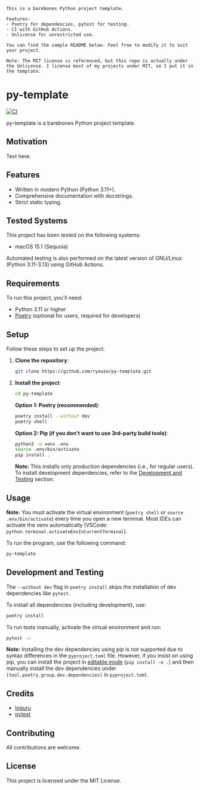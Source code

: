 ```
This is a barebones Python project template.

Features:
- Poetry for dependencies, pytest for testing.
- CI with GitHub Actions.
- Unlicense for unrestricted use.

You can find the sample README below. Feel free to modify it to suit your project.

Note: The MIT license is referenced, but this repo is actually under the Unlicense. I license most of my projects under MIT, so I put it in the template.
```


# py-template

[![CI](https://github.com/ryouze/py-template/actions/workflows/ci.yml/badge.svg)](https://github.com/ryouze/py-template/actions/workflows/ci.yml)

py-template is a barebones Python project template.


## Motivation

Text here.


## Features

- Written in modern Python (Python 3.11+).
- Comprehensive documentation with docstrings.
- Strict static typing.


## Tested Systems

This project has been tested on the following systems:

- macOS 15.1 (Sequoia)
<!-- - Manjaro 24.0 (Wynsdey)
- Windows 11 23H2 -->

Automated testing is also performed on the latest version of GNU/Linux (Python 3.11-3.13) using GitHub Actions.


## Requirements

To run this project, you'll need:

- Python 3.11 or higher
- [Poetry](https://python-poetry.org/) (optional for users, required for developers)


## Setup

Follow these steps to set up the project:

1. **Clone the repository**:

    ```sh
    git clone https://github.com/ryouze/py-template.git
    ```

2. **Install the project**:

    ```sh
    cd py-template
    ```

    **Option 1: Poetry (recommended)**:

    ```sh
    poetry install --without dev
    poetry shell
    ```

    **Option 2: Pip (if you don't want to use 3rd-party build tools)**:

    ```sh
    python3 -m venv .env
    source .env/bin/activate
    pip install .
    ```

    **Note:** This installs only production dependencies (i.e., for regular users). To install development dependencies, refer to the [Development and Testing](#development-and-testing) section.


## Usage

**Note:** You must activate the virtual environment (`poetry shell` or `source .env/bin/activate`) every time you open a new terminal. Most IDEs can activate the venv automatically (VSCode: `python.terminal.activateEnvInCurrentTerminal`).

To run the program, use the following command:

```sh
py-template
```


## Development and Testing

The `--without dev` flag in `poetry install` skips the installation of dev dependencies like `pytest`.

To install all dependencies (including development), use:

```sh
poetry install
```

To run tests manually, activate the virtual environment and run:

```sh
pytest -v
```

**Note:** Installing the dev dependencies using pip is not supported due to syntax differences in the `pyproject.toml` file. However, if you insist on using pip, you can install the project in [editable mode](https://pip.pypa.io/en/stable/topics/local-project-installs/) (`pip install -e .`) and then manually install the dev dependencies under `[tool.poetry.group.dev.dependencies]` in `pyproject.toml`.


## Credits

- [loguru](https://github.com/Delgan/loguru)
- [pytest](https://github.com/pytest-dev/pytest)


## Contributing

All contributions are welcome.


## License

This project is licensed under the MIT License.
